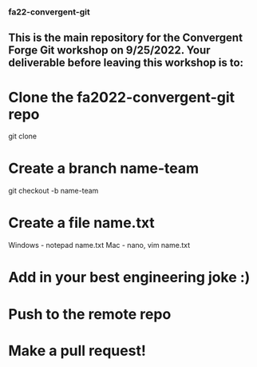 ### fa22-convergent-git

## This is the main repository for the Convergent Forge Git workshop on 9/25/2022. Your deliverable before leaving this workshop is to:

# Clone the fa2022-convergent-git repo

git clone <link>

# Create a branch name-team

git checkout -b name-team

# Create a file name.txt

Windows - notepad name.txt
Mac - nano, vim name.txt

# Add in your best engineering joke :)

# Push to the remote repo

# Make a pull request!

